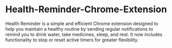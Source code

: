 # Health-Reminder-Chrome-Extension
Health Reminder is a simple and efficient Chrome extension designed to help you maintain a healthy routine by sending regular notifications to remind you to drink water, take medicines, sleep, and rest. It now includes functionality to stop or reset active timers for greater flexibility.
